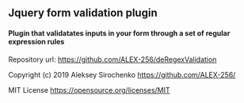 ## Jquery form validation plugin
#### Plugin that validatates inputs in your form through a set of regular expression rules

Repository url:
https://github.com/ALEX-256/deRegexValidation

Copyright (c) 2019 Aleksey Sirochenko 
https://github.com/ALEX-256/

MIT License https://opensource.org/licenses/MIT